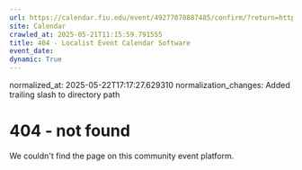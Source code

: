 ```yaml
---
url: https://calendar.fiu.edu/event/49277078887485/confirm/?return=https%3A%2F%2Fcalendar.fiu.edu%2Fevent%2Fcopy-of-rcr-workshop-obtaining-irb-approval-6735
site: Calendar
crawled_at: 2025-05-21T11:15:59.791555
title: 404 - Localist Event Calendar Software
event_date: 
dynamic: True
---
```

normalized_at: 2025-05-22T17:17:27.629310
normalization_changes: Added trailing slash to directory path

# 404 - not found
We couldn't find the page on this community event platform.
